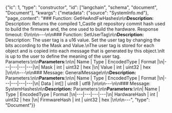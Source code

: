 {"lc": 1, "type": "constructor", "id": ["langchain", "schema", "document", "Document"], "kwargs": {"metadata": {"source": "SystemInfo.md"}, "page_content": "### Function: GetHwAndFwHashes\n\n**Description:** Description: Returns the compiled 1_Castle git repository commit hash used to build the firmware and, the one used to build the hardware. Response timeout: 0\n\n\n---\n\n### Function: SetUserTag\n\n**Description:** Description: The user tag is a u16 value. Set the user tag by changing the bits according to the Mask and Value.\nThe user tag is stored for each object and is copied into each message that is generated by this object.\nIt is up to the user to define the meaning of the user tag. Parameters:\n\n**Parameters:**\n\n| Name | Type | EncodedType | Format |\n|---|---|---|---|\n| Mask | int | uint32 | hex |\n| Value | int | uint32 | hex |\n\n\n---\n\n### Message: GeneralMessage\n\n**Description:** Parameters:\n\n**Parameters:**\n\n| Name | Type | EncodedType | Format |\n|---|---|---|---|\n| Data | int[] | uint8 | utf8 |\n\n\n---\n\n### Message: SystemHashes\n\n**Description:** Parameters:\n\n**Parameters:**\n\n| Name | Type | EncodedType | Format |\n|---|---|---|---|\n| HardwareHash | int | uint32 | hex |\n| FirmwareHash | int | uint32 | hex |\n\n\n---", "type": "Document"}}